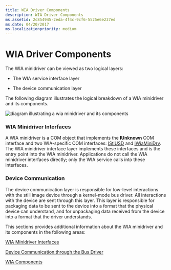 ```yaml
---
title: WIA Driver Components
description: WIA Driver Components
ms.assetid: 2c854945-2eda-4f4c-9cf6-5525e6e237ed
ms.date: 04/20/2017
ms.localizationpriority: medium
---
```


# WIA Driver Components





The WIA minidriver can be viewed as two logical layers:

-   The WIA service interface layer

-   The device communication layer

The following diagram illustrates the logical breakdown of a WIA minidriver and its components.

![diagram illustrating a wia minidriver and its components](images/art-minidrv.png)

### WIA Minidriver Interfaces

A WIA minidriver is a COM object that implements the **IUnknown** COM interface and two WIA-specific COM interfaces: [IStiUSD](istiusd-com-interface.md) and [IWiaMiniDrv](https://docs.microsoft.com/windows-hardware/drivers/ddi/content/wiamindr_lh/nn-wiamindr_lh-iwiaminidrv). The WIA minidriver interface layer implements these interfaces and is the entry point into the WIA minidriver. Applications do not call the WIA minidriver interfaces directly; only the WIA service calls into these interfaces.

### Device Communication

The device communication layer is responsible for low-level interactions with the still image device through a kernel-mode bus driver. All interactions with the device are sent through this layer. This layer is responsible for packaging data to be sent to the device into a format that the physical device can understand, and for unpackaging data received from the device into a format that the driver understands.

This sections provides additional information about the WIA minidriver and its components in the following areas:

[WIA Minidriver Interfaces](wia-minidriver-interfaces.md)

[Device Communication through the Bus Driver](device-communication-through-the-bus-driver.md)

[WIA Components](wia-components.md)

 

 




